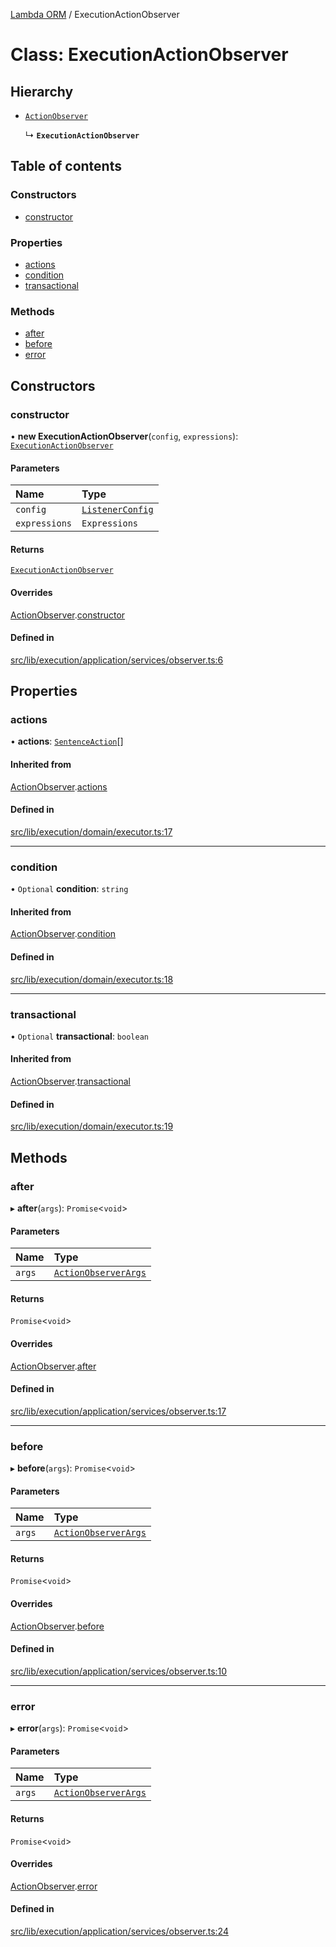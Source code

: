 [Lambda ORM](../README.md) / ExecutionActionObserver

# Class: ExecutionActionObserver

## Hierarchy

- [`ActionObserver`](ActionObserver.md)

  ↳ **`ExecutionActionObserver`**

## Table of contents

### Constructors

- [constructor](ExecutionActionObserver.md#constructor)

### Properties

- [actions](ExecutionActionObserver.md#actions)
- [condition](ExecutionActionObserver.md#condition)
- [transactional](ExecutionActionObserver.md#transactional)

### Methods

- [after](ExecutionActionObserver.md#after)
- [before](ExecutionActionObserver.md#before)
- [error](ExecutionActionObserver.md#error)

## Constructors

### constructor

• **new ExecutionActionObserver**(`config`, `expressions`): [`ExecutionActionObserver`](ExecutionActionObserver.md)

#### Parameters

| Name | Type |
| :------ | :------ |
| `config` | [`ListenerConfig`](../interfaces/ListenerConfig.md) |
| `expressions` | `Expressions` |

#### Returns

[`ExecutionActionObserver`](ExecutionActionObserver.md)

#### Overrides

[ActionObserver](ActionObserver.md).[constructor](ActionObserver.md#constructor)

#### Defined in

[src/lib/execution/application/services/observer.ts:6](https://github.com/FlavioLionelRita/lambdaorm/blob/890273ad/src/lib/execution/application/services/observer.ts#L6)

## Properties

### actions

• **actions**: [`SentenceAction`](../enums/SentenceAction.md)[]

#### Inherited from

[ActionObserver](ActionObserver.md).[actions](ActionObserver.md#actions)

#### Defined in

[src/lib/execution/domain/executor.ts:17](https://github.com/FlavioLionelRita/lambdaorm/blob/890273ad/src/lib/execution/domain/executor.ts#L17)

___

### condition

• `Optional` **condition**: `string`

#### Inherited from

[ActionObserver](ActionObserver.md).[condition](ActionObserver.md#condition)

#### Defined in

[src/lib/execution/domain/executor.ts:18](https://github.com/FlavioLionelRita/lambdaorm/blob/890273ad/src/lib/execution/domain/executor.ts#L18)

___

### transactional

• `Optional` **transactional**: `boolean`

#### Inherited from

[ActionObserver](ActionObserver.md).[transactional](ActionObserver.md#transactional)

#### Defined in

[src/lib/execution/domain/executor.ts:19](https://github.com/FlavioLionelRita/lambdaorm/blob/890273ad/src/lib/execution/domain/executor.ts#L19)

## Methods

### after

▸ **after**(`args`): `Promise`\<`void`\>

#### Parameters

| Name | Type |
| :------ | :------ |
| `args` | [`ActionObserverArgs`](../interfaces/ActionObserverArgs.md) |

#### Returns

`Promise`\<`void`\>

#### Overrides

[ActionObserver](ActionObserver.md).[after](ActionObserver.md#after)

#### Defined in

[src/lib/execution/application/services/observer.ts:17](https://github.com/FlavioLionelRita/lambdaorm/blob/890273ad/src/lib/execution/application/services/observer.ts#L17)

___

### before

▸ **before**(`args`): `Promise`\<`void`\>

#### Parameters

| Name | Type |
| :------ | :------ |
| `args` | [`ActionObserverArgs`](../interfaces/ActionObserverArgs.md) |

#### Returns

`Promise`\<`void`\>

#### Overrides

[ActionObserver](ActionObserver.md).[before](ActionObserver.md#before)

#### Defined in

[src/lib/execution/application/services/observer.ts:10](https://github.com/FlavioLionelRita/lambdaorm/blob/890273ad/src/lib/execution/application/services/observer.ts#L10)

___

### error

▸ **error**(`args`): `Promise`\<`void`\>

#### Parameters

| Name | Type |
| :------ | :------ |
| `args` | [`ActionObserverArgs`](../interfaces/ActionObserverArgs.md) |

#### Returns

`Promise`\<`void`\>

#### Overrides

[ActionObserver](ActionObserver.md).[error](ActionObserver.md#error)

#### Defined in

[src/lib/execution/application/services/observer.ts:24](https://github.com/FlavioLionelRita/lambdaorm/blob/890273ad/src/lib/execution/application/services/observer.ts#L24)
